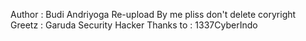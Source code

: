 Author : Budi Andriyoga
Re-upload By me
pliss don't delete coryright
Greetz : Garuda Security Hacker
Thanks to : 1337CyberIndo
